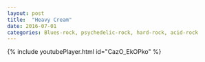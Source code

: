 ```yaml
---
layout: post
title:  "Heavy Cream"
date: 2016-07-01
categories: Blues-rock, psychedelic-rock, hard-rock, acid-rock
---
```

{% include youtubePlayer.html id="CazO_EkOPko" %}

